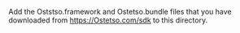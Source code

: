 Add the Oststso.framework and Ostetso.bundle files that you have downloaded from https://Ostetso.com/sdk to this directory.
